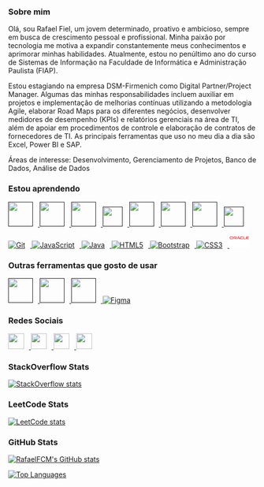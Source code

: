 ### Sobre mim

Olá, sou Rafael Fiel, um jovem determinado, proativo e ambicioso, sempre em busca de crescimento pessoal e profissional. Minha paixão por tecnologia me motiva a expandir constantemente meus conhecimentos e aprimorar minhas habilidades. Atualmente, estou no penúltimo ano do curso de Sistemas de Informação na Faculdade de Informática e Administração Paulista (FIAP).

Estou estagiando na empresa DSM-Firmenich como Digital Partner/Project Manager. Algumas das minhas responsabilidades incluem auxiliar em projetos e implementação de melhorias contínuas utilizando a metodologia Agile, elaborar Road Maps para os diferentes negócios, desenvolver medidores de desempenho (KPIs) e relatórios gerenciais na área de TI, além de apoiar em procedimentos de controle e elaboração de contratos de fornecedores de TI. As principais ferramentas que uso no meu dia a dia são Excel, Power BI e SAP.

Áreas de interesse: Desenvolvimento, Gerenciamento de Projetos, Banco de Dados, Análise de Dados

### Estou aprendendo

<p align="left">
  <a href="" target="_blank" rel="noreferrer">
    <img src="https://cdn.jsdelivr.net/gh/devicons/devicon@latest/icons/androidstudio/androidstudio-original-wordmark.svg" width="50" height="50" style="margin-right: 10px;" />
  </a>
  <a href="" target="_blank" rel="noreferrer">
    <img src="https://cdn.jsdelivr.net/gh/devicons/devicon@latest/icons/kotlin/kotlin-original-wordmark.svg" width="50" height="50" style="margin-right: 10px;" />
  </a>
  <a href="" target="_blank" rel="noreferrer">
    <img src="https://cdn.jsdelivr.net/gh/devicons/devicon@latest/icons/angularjs/angularjs-original-wordmark.svg" width="50" height="50" style="margin-right: 10px;" />
  </a>
  <a href="" target="_blank" rel="noreferrer">
    <img src="https://cdn.jsdelivr.net/gh/devicons/devicon@latest/icons/typescript/typescript-original.svg" width="40" height="40" style="margin-right: 10px;" />
  </a>
  <a href="" target="_blank" rel="noreferrer">
    <img src="https://cdn.jsdelivr.net/gh/devicons/devicon@latest/icons/nodejs/nodejs-original-wordmark.svg" width="50" height="50" style="margin-right: 10px;" />
  </a>
  <a href="" target="_blank" rel="noreferrer">
    <img src="https://cdn.jsdelivr.net/gh/devicons/devicon@latest/icons/tomcat/tomcat-original-wordmark.svg" width="50" height="50" style="margin-right: 10px;" />
  </a>
  <a href="" target="_blank" rel="noreferrer">
    <img src="https://cdn.jsdelivr.net/gh/devicons/devicon@latest/icons/dart/dart-original-wordmark.svg" width="50" height="50" style="margin-right: 10px;" />
  </a>
  <a href="" target="_blank" rel="noreferrer">
    <img src="https://cdn.jsdelivr.net/gh/devicons/devicon@latest/icons/flutter/flutter-original.svg" width="40" height="40" style="margin-right: 10px;" />
  </a>
  <a href="https://git-scm.com/" target="_blank" rel="noreferrer">
    <img src="https://raw.githubusercontent.com/danielcranney/readme-generator/main/public/icons/skills/git-colored.svg" width="36" height="36" alt="Git" style="margin-right: 10px;" />
  </a>
  <a href="https://developer.mozilla.org/en-US/docs/Web/JavaScript" target="_blank" rel="noreferrer">
    <img src="https://raw.githubusercontent.com/danielcranney/readme-generator/main/public/icons/skills/javascript-colored.svg" width="36" height="36" alt="JavaScript" style="margin-right: 10px;" />
  </a>
  <a href="https://www.oracle.com/java/" target="_blank" rel="noreferrer">
    <img src="https://raw.githubusercontent.com/danielcranney/readme-generator/main/public/icons/skills/java-colored.svg" width="36" height="36" alt="Java" style="margin-right: 10px;" />
  </a>
  <a href="https://developer.mozilla.org/en-US/docs/Glossary/HTML5" target="_blank" rel="noreferrer">
    <img src="https://raw.githubusercontent.com/danielcranney/readme-generator/main/public/icons/skills/html5-colored.svg" width="36" height="36" alt="HTML5" style="margin-right: 10px;" />
  </a>
  <a href="https://getbootstrap.com/" target="_blank" rel="noreferrer">
    <img src="https://raw.githubusercontent.com/danielcranney/readme-generator/main/public/icons/skills/bootstrap-colored.svg" width="36" height="36" alt="Bootstrap" style="margin-right: 10px;" />
  </a>
  <a href="https://www.w3.org/TR/CSS/#css" target="_blank" rel="noreferrer">
    <img src="https://raw.githubusercontent.com/danielcranney/readme-generator/main/public/icons/skills/css3-colored.svg" width="36" height="36" alt="CSS3" style="margin-right: 10px;" />
  </a>
  <a href="https://www.oracle.com/" target="_blank" rel="noreferrer">
    <img src="https://raw.githubusercontent.com/devicons/devicon/master/icons/oracle/oracle-original.svg" alt="oracle" width="40" height="40" style="margin-right: 10px;" />
  </a>
</p>

### Outras ferramentas que gosto de usar

<p align="left">
  <a href="" target="_blank" rel="noreferrer">
    <img src="https://cdn.jsdelivr.net/gh/devicons/devicon@latest/icons/trello/trello-original-wordmark.svg" width="50" height="50" style="margin-right: 10px;" />
  </a>
  <a href="" target="_blank" rel="noreferrer">
    <img src="https://cdn.jsdelivr.net/gh/devicons/devicon@latest/icons/photoshop/photoshop-original.svg" width="50" height="50" style="margin-right: 10px;" />
  </a>
  <a href="" target="_blank" rel="noreferrer">
    <img src="https://cdn.jsdelivr.net/gh/devicons/devicon@latest/icons/canva/canva-original.svg" width="50" height="50" style="margin-right: 10px;" />
  </a>
  <a href="https://www.figma.com/" target="_blank" rel="noreferrer">
    <img src="https://raw.githubusercontent.com/danielcranney/readme-generator/main/public/icons/skills/figma-colored.svg" width="36" height="36" alt="Figma" style="margin-right: 10px;" />
  </a>
</p>

### Redes Sociais

<p align="left">
  <a href="https://discord.com/users/rafaelfcm" target="_blank" rel="noreferrer">
    <img src="https://raw.githubusercontent.com/danielcranney/readme-generator/main/public/icons/socials/discord.svg" width="32" height="32" style="margin-right: 10px;" />
  </a>
  <a href="https://www.github.com/RafaelFCM" target="_blank" rel="noreferrer">
    <img src="https://raw.githubusercontent.com/danielcranney/readme-generator/main/public/icons/socials/github.svg" width="32" height="32" style="margin-right: 10px;" />
  </a>
  <a href="https://instagram.com/rafa.fiel01?igshid=YmMyMTA2M2Y=" target="_blank" rel="noreferrer">
    <img src="https://raw.githubusercontent.com/danielcranney/readme-generator/main/public/icons/socials/instagram.svg" width="32" height="32" style="margin-right: 10px;" />
  </a>
  <a href="https://www.linkedin.com/in/rafaelfcm" target="_blank" rel="noreferrer">
    <img src="https://raw.githubusercontent.com/danielcranney/readme-generator/main/public/icons/socials/linkedin.svg" width="32" height="32" style="margin-right: 10px;" />
  </a>
</p>

### StackOverflow Stats

[![StackOverflow stats](https://github-readme-stackoverflow.vercel.app/?userID=000000)](https://stackoverflow.com/users/000000/AAAAAAA)

### LeetCode Stats

[![LeetCode stats](https://leetcode-stats-six.vercel.app/api?username=AAAAAAAA)](https://github.com/rafaelfcm/github-readme)


### GitHub Stats

<p align="left">
  <a href="http://www.github.com/RafaelFCM">
    <img src="https://github-readme-stats.vercel.app/api?username=RafaelFCM&show_icons=true&hide=&count_private=true&title_color=0891b2&text_color=ffffff&icon_color=0891b2&bg_color=1c1917&hide_border=true&show_icons=true" alt="RafaelFCM's GitHub stats" />
  </a>
</p>

<p align="left">
  <a href="https://github.com/RafaelFCM" align="left">
    <img src="https://github-readme-stats.vercel.app/api/top-langs/?username=RafaelFCM&langs_count=10&title_color=0891b2&text_color=ffffff&icon_color=0891b2&bg_color=1c1917&hide_border=true&locale=en&custom_title=Top%20%Languages" alt="Top Languages" />
  </a>
</p>

